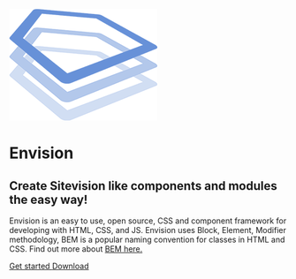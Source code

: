 <main class="docs-text">
   <div class="env-d--flex env-justify-content--center sv-home__content">
      <div class="sv-home__item">
         <div class="sv-home__env-logo">
            <img class="env-image" src="/images/envision_logo.png" alt="">
         </div>
         <h1 class="sv-home__title">
            Envision
         </h1>
         <h2 class="sv-home__subheader">
            Create Sitevision like components and modules the easy way!
         </h2>
         <p class="sv-home__text">
            Envision is an easy to use, open source, CSS and component framework 
            for developing with HTML, CSS, and JS. Envision uses Block, Element, 
            Modifier methodology, BEM is a popular naming convention for classes 
            in HTML and CSS. Find out more about <a href="https://en.bem.info/methodology/quick-start/">BEM here.</a>
         </p>
         <div class="sv-home__buttons">
            <a class="env-button env-button--primary env-m-right--x-small" href="/getting-started/introduction/">
               Get started
            </a>
            <a class="env-button env-button--primary env-button--ghost" href="https://github.com/sitevision/envision/archive/master.zip">
               Download
            </a>
         </div>
      </div>
   </div>
</main>
